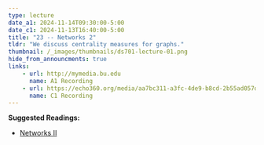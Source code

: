 ```yaml
---
type: lecture
date_a1: 2024-11-14T09:30:00-5:00
date_c1: 2024-11-13T16:40:00-5:00
title: "23 -- Networks 2"
tldr: "We discuss centrality measures for graphs."
thumbnail: /_images/thumbnails/ds701-lecture-01.png
hide_from_announcments: true
links: 
    - url: http://mymedia.bu.edu
      name: A1 Recording
    - url: https://echo360.org/media/aa7bc311-a3fc-4de9-b8cd-2b55ad057dcf/public
      name: C1 Recording
---
```


**Suggested Readings:**
- [Networks II](https://tools4ds.github.io/DS701-Course-Notes/22-Networks-II-Centrality-Clustering.html)

